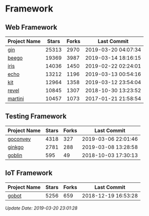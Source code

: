 # Framework

## Web Framework

| Project Name | Stars | Forks | Last Commit |
| ------------ | ----- | ----- | ----------- |
| [gin](https://github.com/gin-gonic/gin) | 25313 | 2970 | 2019-03-20 04:07:34 |
| [beego](https://github.com/astaxie/beego) | 19369 | 3987 | 2019-03-14 18:16:15 |
| [iris](https://github.com/kataras/iris) | 14036 | 1450 | 2019-02-22 02:24:01 |
| [echo](https://github.com/labstack/echo) | 13212 | 1196 | 2019-03-13 00:54:16 |
| [kit](https://github.com/go-kit/kit) | 12964 | 1358 | 2019-03-12 23:54:04 |
| [revel](https://github.com/revel/revel) | 10845 | 1307 | 2018-10-30 13:23:52 |
| [martini](https://github.com/go-martini/martini) | 10457 | 1073 | 2017-01-21 21:58:54 |

## Testing Framework

| Project Name | Stars | Forks | Last Commit |
| ------------ | ----- | ----- | ----------- |
| [goconvey](https://github.com/smartystreets/goconvey) | 4318 | 327 | 2019-03-06 22:01:46 |
| [ginkgo](https://github.com/onsi/ginkgo) | 2781 | 288 | 2019-03-08 13:28:58 |
| [goblin](https://github.com/franela/goblin) | 595 | 49 | 2018-10-03 17:30:13 |

## IoT Framework

| Project Name | Stars | Forks | Last Commit |
| ------------ | ----- | ----- | ----------- |
| [gobot](https://github.com/hybridgroup/gobot) | 5256 | 659 | 2018-12-19 16:53:28 |

*Update Date: 2019-03-20 23:01:28*